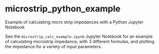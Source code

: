 # microstrip_python_example
Example of calculating micro strip impedances with a Python Jupyter Notebook

See the `microstrip_calc_example.ipynb` Jupyter Notebook for an example of calculating microstrip impedance, with 3 different formulas, and plotting the impedance for a variety of input parameters.

